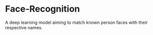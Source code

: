 # Face-Recognition
A deep learning model aiming to match known person faces with their respective names.
